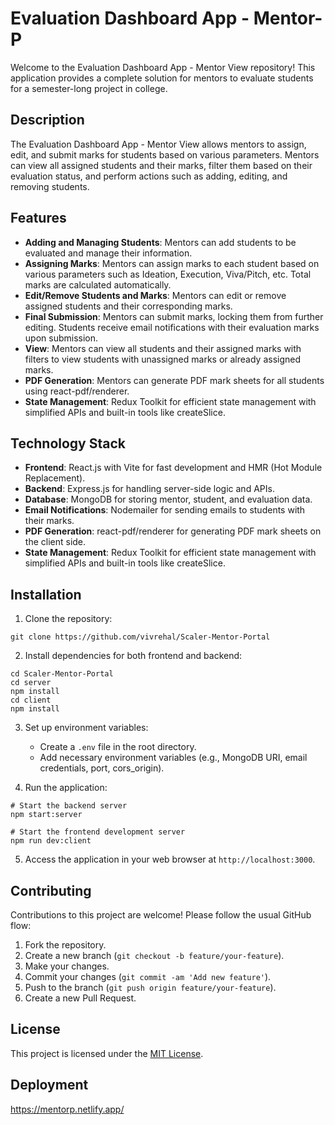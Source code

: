 # Evaluation Dashboard App - Mentor-P

Welcome to the Evaluation Dashboard App - Mentor View repository! This application provides a complete solution for mentors to evaluate students for a semester-long project in college.

## Description

The Evaluation Dashboard App - Mentor View allows mentors to assign, edit, and submit marks for students based on various parameters. Mentors can view all assigned students and their marks, filter them based on their evaluation status, and perform actions such as adding, editing, and removing students.

## Features

- **Adding and Managing Students**: Mentors can add students to be evaluated and manage their information.
- **Assigning Marks**: Mentors can assign marks to each student based on various parameters such as Ideation, Execution, Viva/Pitch, etc. Total marks are calculated automatically.
- **Edit/Remove Students and Marks**: Mentors can edit or remove assigned students and their corresponding marks.
- **Final Submission**: Mentors can submit marks, locking them from further editing. Students receive email notifications with their evaluation marks upon submission.
- **View**: Mentors can view all students and their assigned marks with filters to view students with unassigned marks or already assigned marks.
- **PDF Generation**: Mentors can generate PDF mark sheets for all students using react-pdf/renderer.
- **State Management**: Redux Toolkit for efficient state management with simplified APIs and built-in tools like createSlice.

## Technology Stack

- **Frontend**: React.js with Vite for fast development and HMR (Hot Module Replacement).
- **Backend**: Express.js for handling server-side logic and APIs.
- **Database**: MongoDB for storing mentor, student, and evaluation data.
- **Email Notifications**: Nodemailer for sending emails to students with their marks.
- **PDF Generation**: react-pdf/renderer for generating PDF mark sheets on the client side.
- **State Management**: Redux Toolkit for efficient state management with simplified APIs and built-in tools like createSlice.

## Installation

1. Clone the repository:

```
git clone https://github.com/vivrehal/Scaler-Mentor-Portal
```

2. Install dependencies for both frontend and backend:

```
cd Scaler-Mentor-Portal
cd server
npm install
cd client
npm install
```

3. Set up environment variables:
   - Create a `.env` file in the root directory.
   - Add necessary environment variables (e.g., MongoDB URI, email credentials, port, cors_origin).

4. Run the application:

```
# Start the backend server
npm start:server

# Start the frontend development server
npm run dev:client
```

5. Access the application in your web browser at `http://localhost:3000`.

## Contributing

Contributions to this project are welcome! Please follow the usual GitHub flow:
1. Fork the repository.
2. Create a new branch (`git checkout -b feature/your-feature`).
3. Make your changes.
4. Commit your changes (`git commit -am 'Add new feature'`).
5. Push to the branch (`git push origin feature/your-feature`).
6. Create a new Pull Request.

## License

This project is licensed under the [MIT License](LICENSE).

## Deployment

https://mentorp.netlify.app/

